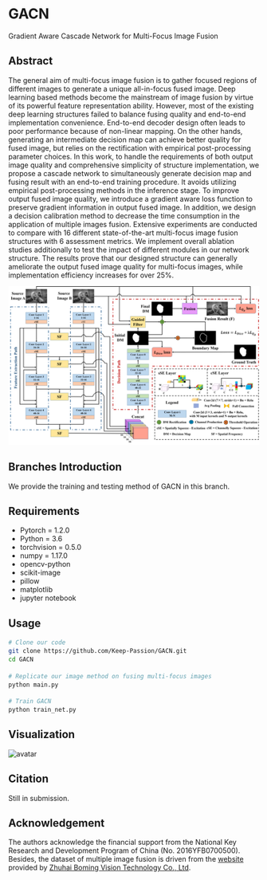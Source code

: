 # GACN
Gradient Aware Cascade Network for Multi-Focus Image Fusion

## Abstract
The general aim of multi-focus image fusion is to gather focused regions of different images to generate a unique all-in-focus fused image. Deep learning based methods become the mainstream of image fusion by virtue of its powerful feature representation ability. However, most of the existing deep learning structures failed to balance fusing quality and end-to-end implementation convenience. End-to-end decoder design often leads to poor performance because of non-linear mapping. On the other hands, generating an intermediate decision map can achieve better quality for fused image, but relies on the rectification with empirical post-processing parameter choices. In this work, to handle the requirements of both output image quality and comprehensive simplicity of structure implementation, we propose a cascade network to simultaneously generate decision map and fusing result with an end-to-end training procedure. It avoids utilizing empirical post-processing methods in the inference stage. To improve output fused image quality, we introduce a gradient aware loss function to preserve gradient information in output fused image. In addition, we design a decision calibration method to decrease the time consumption in the application of multiple images fusion. Extensive experiments are conducted to compare with 16 different state-of-the-art multi-focus image fusion structures with 6 assessment metrics. We implement overall ablation studies additionally to test the impact of different modules in our network structure. The results prove that our designed structure can generally ameliorate the output fused image quality for multi-focus images, while implementation efficiency increases for over 25\%.

![avatar](/paper/network.png)
## Branches Introduction
We provide the training and testing method of GACN in this branch.  

## Requirements
- Pytorch = 1.2.0
- Python = 3.6
- torchvision = 0.5.0
- numpy = 1.17.0
- opencv-python
- scikit-image
- pillow
- matplotlib
- jupyter notebook

## Usage
```bash
# Clone our code
git clone https://github.com/Keep-Passion/GACN.git
cd GACN

# Replicate our image method on fusing multi-focus images
python main.py

# Train GACN 
python train_net.py

```
## Visualization
![avatar](/paper/visualization.png)

## Citation
Still in submission.

## Acknowledgement
The authors acknowledge the financial support from the National Key Research and Development 
Program of China (No. 2016YFB0700500). Besides, the dataset of multiple image fusion is driven from the 
[website](https://mp.weixin.qq.com/s?__biz=MzU1ODE1NTQ0Mg==&mid=2247488091&idx=1&sn=648aa20f0d2dd599f194392aaba37dcc&chksm=fc2b8186cb5c08905480d20bfc2cbcf1946b6bdb746d7e38dfe68061a10b6b545eb50e2c3cf7&mpshare=1&scene=1&srcid=072957pnJNaD0fSfk5xWCVAt&sharer_sharetime=1596024724190&sharer_shareid=5ebb4ebec0efa12c73f7f111bfa30973&key=590f90317dcde6d793130d527e1a34d7d813595dc6ec22d294606b7bc26e32c68321a95f0b68fcbbf46ddbdba56f614487090a062e0a1c02e25268307f0bea1825346b7863d7ffffdd3e1877ad5be11817d7562c23737d8af7f9919cab373f3e7ba0091cf7b765a48ba86c2442915db53b38bd27c1cda54db54a5932369d01e7&ascene=1&uin=MTcxMjE3OTc0MA%3D%3D&devicetype=Windows+10+x64&version=62090529&lang=zh_CN&exportkey=AQnWDf40U6oLM5pjz69RWcI%3D&pass_ticket=XdlQqtchEHnePeyXepJjmagwSDi3IJPG9i1G1%2FiJSXWjsCgRP8rk56O3qRxINEIZ&wx_header=0) provided by [Zhuhai Boming Vision Technology Co., Ltd](http://bomming.com/index.html).